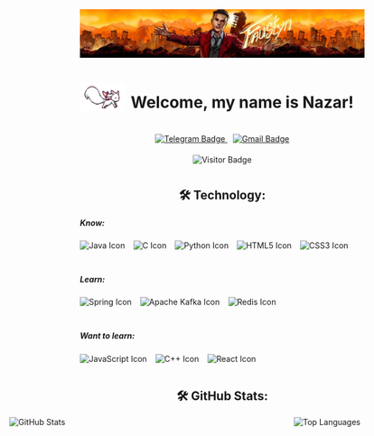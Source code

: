 <div align="center">
  <img src="assets/main_logo.jpg" alt="Main Logo"/>
</div>



<div style="display: flex; align-items: center; margin-top: 20px;">
    <img align="left" height="50" width="80" src="assets/kyubey.gif" alt="Icon"/>
    <h1 style="margin-left: 10px;">Welcome, my name is Nazar!</h1>
</div>

<div align="center" style="margin-top: 20px;">
  <a href="https://t.me/your_username" target="_blank">
    <img alt="Telegram Badge" src="https://img.shields.io/badge/TELEGRAM-blue?style=for-the-badge&logo=telegram&logoColor=white">
  </a>
  <a href="mailto:your_email@gmail.com" target="_blank" style="margin-left: 10px;">
    <img alt="Gmail Badge" src="https://img.shields.io/badge/GMAIL-red?style=for-the-badge&logo=gmail&logoColor=white">
  </a>
</div>

<div align="center" style="margin-top: 20px;">
  <img src="https://visitor-badge.laobi.icu/badge?page_id=faustynn.faustynn" alt="Visitor Badge" />
</div>






<h2 align="center" style="margin-top: 40px;">🛠 Technology:</h2>

<h5 align="left">Know:</h5>
<div style="display: flex; gap: 15px;">
    <img src="https://cdn.jsdelivr.net/gh/devicons/devicon@latest/icons/java/java-original.svg" height="40" alt="Java Icon"/>
    <img src="https://cdn.jsdelivr.net/gh/devicons/devicon@latest/icons/c/c-original.svg"  height="40" alt="C Icon"/>
    <img src="https://cdn.jsdelivr.net/gh/devicons/devicon@latest/icons/python/python-original.svg" height="40" alt="Python Icon"/>
    <img src="https://cdn.jsdelivr.net/gh/devicons/devicon@latest/icons/html5/html5-original-wordmark.svg" height="40" alt="HTML5 Icon"/>
    <img src="https://cdn.jsdelivr.net/gh/devicons/devicon@latest/icons/css3/css3-original-wordmark.svg" height="40" alt="CSS3 Icon"/>
</div>

<h5 align="left" style="margin-top: 20px;">Learn:</h5>
<div style="display: flex; gap: 15px;">
    <img src="https://cdn.jsdelivr.net/gh/devicons/devicon@latest/icons/spring/spring-original.svg" height="40" alt="Spring Icon"/>
    <img src="https://cdn.jsdelivr.net/gh/devicons/devicon@latest/icons/apachekafka/apachekafka-original.svg" height="40" alt="Apache Kafka Icon"/>
    <img src="https://cdn.jsdelivr.net/gh/devicons/devicon@latest/icons/redis/redis-original.svg" height="40" alt="Redis Icon"/>
</div>

<h5 align="left" style="margin-top: 20px;">Want to learn:</h5>
<div style="display: flex; gap: 15px;">
    <img src="https://cdn.jsdelivr.net/gh/devicons/devicon/icons/javascript/javascript-original.svg" height="40" alt="JavaScript Icon"/>
    <img src="https://cdn.jsdelivr.net/gh/devicons/devicon@latest/icons/cplusplus/cplusplus-original.svg" height="40" alt="C++ Icon"/>
    <img src="https://cdn.jsdelivr.net/gh/devicons/devicon@latest/icons/react/react-original.svg" height="40" alt="React Icon"/>
</div>





<h2 align="center" style="margin-top: 20px;">🛠 GitHub Stats:</h2>

<div style="display: flex; justify-content: center; align-items: center; ">
  <img alt="GitHub Stats" src="https://github-readme-stats.vercel.app/api?username=faustynn&show_icons=true&theme=dark" height="200" width="565" />
  <img alt="Top Languages" src="https://github-readme-stats.vercel.app/api/top-langs/?username=faustynn&show_icons=true&theme=dark" height="200" width="250" />
</div>
